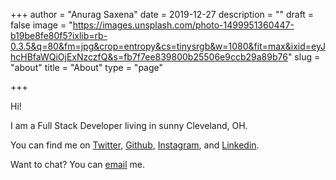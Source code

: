 +++
author = "Anurag Saxena"
date = 2019-12-27
description = ""
draft = false
image = "https://images.unsplash.com/photo-1499951360447-b19be8fe80f5?ixlib=rb-0.3.5&q=80&fm=jpg&crop=entropy&cs=tinysrgb&w=1080&fit=max&ixid=eyJhcHBfaWQiOjExNzczfQ&s=fb7f7ee839800b25506e9ccb29a89b76"
slug = "about"
title = "About"
type = "page"

+++


Hi!

I am a Full Stack Developer living in sunny Cleveland, OH.

You can find me on [Twitter](https://twitter.com/_asaxena), [Github](https://github.com/saxenanurag), [Instagram](https://www.instagram.com/asaxena112/), and [Linkedin](https://www.linkedin.com/in/anurags85/).

Want to chat? You can [email](mailto:mail@anurag.codes) me.

